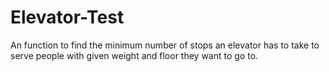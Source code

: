 # Elevator-Test
An function to find the minimum number of stops an elevator has to take to serve people with given weight and floor they want to go to.  
